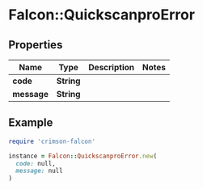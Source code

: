 # Falcon::QuickscanproError

## Properties

| Name | Type | Description | Notes |
| ---- | ---- | ----------- | ----- |
| **code** | **String** |  |  |
| **message** | **String** |  |  |

## Example

```ruby
require 'crimson-falcon'

instance = Falcon::QuickscanproError.new(
  code: null,
  message: null
)
```

